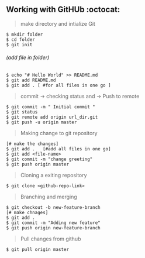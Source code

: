 ## Working with GitHUb :octocat:
>make directory and intialize Git

```
$ mkdir folder
$ cd folder
$ git init
```

###### (add file in folder)

```
$ echo "# Hello World" >> README.md
$ git add README.md
$ git add . [ #for all files in one go ]
```

>commit -> checking status and -> Push to remote

```
$ git commit -m " Initial commit "
$ git status
$ git remote add origin url_dir.git
$ git push -u origin master
```
> Making change to git repository
```
[# make the changes]
$ git add .   [#add all files in one go]
$ git add <file-name>   
$ git commit -m "change greeting" 
$ git push origin master
```
> Cloning a exiting repository
```
$ git clone <github-repo-link> 
```
> Branching and merging
```
$ git checkout -b new-feature-branch
[# make chnages]
$ git add . 
$ git commit -m "Adding new feature"
$ git push origin new-feature-branch
```
> Pull changes from github
```
$ git pull origin master
```